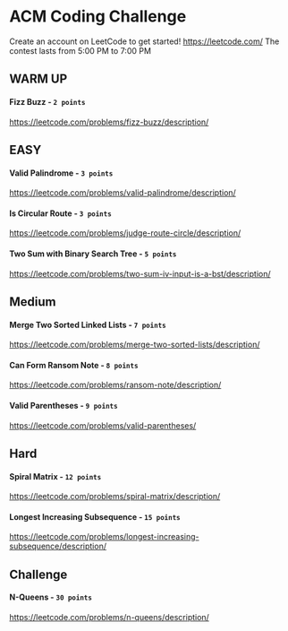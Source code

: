 
# ACM Coding Challenge

Create an account on LeetCode to get started!
https://leetcode.com/
The contest lasts from 5:00 PM to 7:00 PM

## WARM UP

#### Fizz Buzz  - `2 points`
https://leetcode.com/problems/fizz-buzz/description/

## EASY

#### Valid Palindrome - `3 points`
https://leetcode.com/problems/valid-palindrome/description/

#### Is Circular Route - `3 points`
https://leetcode.com/problems/judge-route-circle/description/

#### Two Sum with Binary Search Tree  - `5 points`
https://leetcode.com/problems/two-sum-iv-input-is-a-bst/description/

## Medium

#### Merge Two Sorted Linked Lists - `7 points`
https://leetcode.com/problems/merge-two-sorted-lists/description/

#### Can Form Ransom Note - `8 points`
https://leetcode.com/problems/ransom-note/description/

#### Valid Parentheses - `9 points`
https://leetcode.com/problems/valid-parentheses/

## Hard

#### Spiral Matrix - `12 points`
https://leetcode.com/problems/spiral-matrix/description/

#### Longest Increasing Subsequence - `15 points`
https://leetcode.com/problems/longest-increasing-subsequence/description/

## Challenge

#### N-Queens - `30 points`
https://leetcode.com/problems/n-queens/description/
